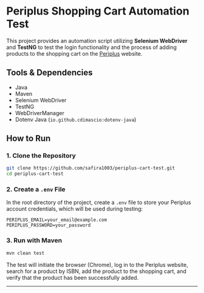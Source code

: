 # Periplus Shopping Cart Automation Test

This project provides an automation script utilizing **Selenium WebDriver** and **TestNG** to test the login functionality and the process of adding products to the shopping cart on the [Periplus](https://www.periplus.com/) website.

## Tools & Dependencies

- Java
- Maven
- Selenium WebDriver
- TestNG
- WebDriverManager
- Dotenv Java (`io.github.cdimascio:dotenv-java`)

## How to Run

### 1. Clone the Repository

```bash
git clone https://github.com/safira1003/periplus-cart-test.git
cd periplus-cart-test
```

### 2. Create a `.env` File

In the root directory of the project, create a `.env` file to store your Periplus account credentials, which will be used during testing:

```
PERIPLUS_EMAIL=your_email@example.com
PERIPLUS_PASSWORD=your_password
```

### 3. Run with Maven

```bash
mvn clean test
```

The test will initiate the browser (Chrome), log in to the Periplus website, search for a product by ISBN, add the product to the shopping cart, and verify that the product has been successfully added.

---
